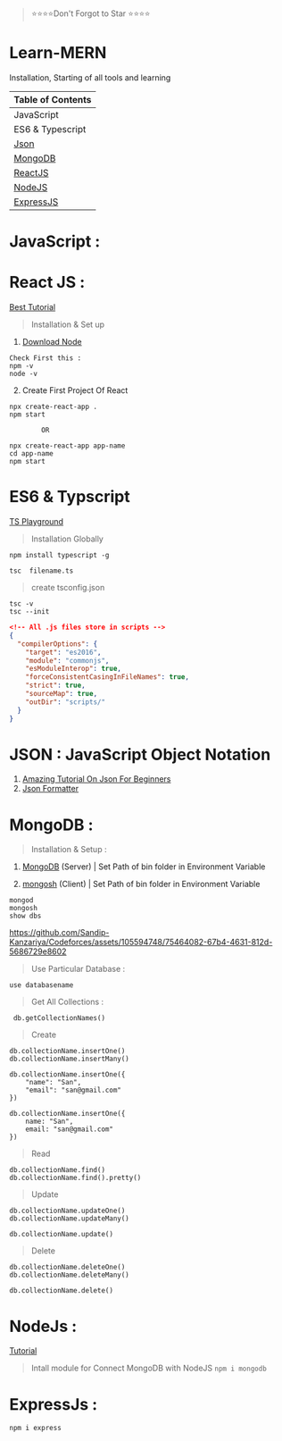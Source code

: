 >⭐⭐⭐⭐Don't Forgot to Star ⭐⭐⭐⭐
# Learn-MERN
Installation, Starting of all tools and learning

|Table of Contents|
| ---|
|JavaScript| 
| ES6 & Typescript|
|[Json](https://github.com/Sandip-Kanzariya/Learn-MERN/tree/main#json--javascript-object-notation)|
|[MongoDB](https://github.com/Sandip-Kanzariya/Learn-MERN/tree/main#mongodb-)|
|[ReactJS](https://github.com/Sandip-Kanzariya/Learn-MERN/tree/main#react-js-) |
|[NodeJS](https://github.com/Sandip-Kanzariya/Learn-MERN#nodejs-) |
|[ExpressJS](https://github.com/Sandip-Kanzariya/Learn-MERN#expressjs-)|

# JavaScript : 

# React JS : 
[ Best Tutorial ](https://youtube.com/playlist?list=PLpPqplz6dKxW5ZfERUPoYTtNUNvrEebAR) 
> Installation & Set up
1. [Download Node](https://nodejs.org/en/download)
~~~
Check First this : 
npm -v
node -v
~~~
2. Create First Project Of React 
~~~
npx create-react-app .
npm start 

        OR
        
npx create-react-app app-name
cd app-name
npm start
~~~

# ES6 & Typscript 

[TS Playground](https://www.typescriptlang.org/play?#code/MYewdgziA2CmB00QHMAUAiAFraT0Eog)

>Installation Globally
```
npm install typescript -g

tsc  filename.ts
```
>create tsconfig.json
```
tsc -v
tsc --init
```
```json
<!-- All .js files store in scripts -->
{
  "compilerOptions": {
    "target": "es2016",
    "module": "commonjs",
    "esModuleInterop": true,
    "forceConsistentCasingInFileNames": true,
    "strict": true,
    "sourceMap": true,
    "outDir": "scripts/"
  }
}
```


# JSON : JavaScript Object Notation
1. [Amazing Tutorial On Json For Beginners](https://youtu.be/6OhMbf2v_jI)
2. [Json Formatter](https://jsonformatter.org/)
# MongoDB : 
>Installation & Setup :


1. [MongoDB](https://www.mongodb.com/try/download/community) (Server) | Set Path of bin folder in Environment Variable

2. [mongosh](https://www.mongodb.com/try/download/shell) (Client) | Set Path of bin folder in Environment Variable    

~~~~
mongod
mongosh
show dbs
~~~~

https://github.com/Sandip-Kanzariya/Codeforces/assets/105594748/75464082-67b4-4631-812d-5686729e8602

>Use Particular Database :
~~~~
use databasename
~~~~
>Get All Collections : 
~~~
 db.getCollectionNames()
~~~

>Create  
~~~~
db.collectionName.insertOne()
db.collectionName.insertMany()
~~~~

~~~~
db.collectionName.insertOne({   
    "name": "San", 
    "email": "san@gmail.com"
})
    
db.collectionName.insertOne({   
    name: "San", 
    email: "san@gmail.com"
})
~~~~


>Read
~~~~
db.collectionName.find()
db.collectionName.find().pretty()
~~~~

>Update
~~~~
db.collectionName.updateOne()
db.collectionName.updateMany()

db.collectionName.update()
~~~~

>Delete
~~~~
db.collectionName.deleteOne()
db.collectionName.deleteMany()

db.collectionName.delete()
~~~~


# NodeJs : 
[Tutorial](https://youtube.com/playlist?list=PL8p2I9GklV456iofeMKReMTvWLr7Ki9At)
> Intall module for Connect MongoDB with NodeJS
```npm i mongodb```
# ExpressJs : 
```
npm i express
```

